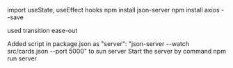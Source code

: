 import useState, useEffect hooks
npm install json-server
npm install axios --save

used transition ease-out

Added script in package.json as "server": "json-server --watch src/cards.json --port 5000" to sun server
Start the server by command 
npm run server